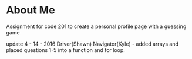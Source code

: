# About Me
Assignment for code 201 to create a personal profile page with a guessing game

update 4 - 14 - 2016 Driver(Shawn) Navigator(Kyle) - added arrays and placed questions 1-5 into a function and for loop.
